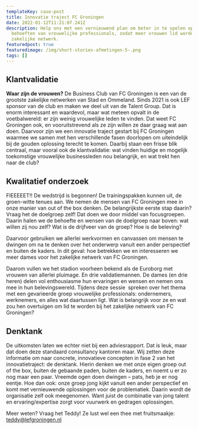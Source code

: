 ```yaml
---
templateKey: case-post
title: Innovatie traject FC Groningen
date: 2022-01-12T11:21:07.241Z
description: Help ons met een vernieuwend plan om beter in te spelen op de
  behoeften van vrouwelijke professionals, zodat meer vrouwen lid worden van ons
  zakelijke netwerk.
featuredpost: true
featuredimage: /img/short-stories-afmetingen-5-.png
tags: []
---
```

## Klantvalidatie

**Waar zijn de vrouwen?** De Business Club van FC Groningen is een van de grootste zakelijke netwerken van Stad en Ommeland. Sinds 2021 is ook LEF sponsor van de club en maken we deel uit van de Talent Group. Dat is enorm interessant en waardevol, maar wat meteen opvalt in de voetbalwereld: er zijn weinig vrouwelijke leden te vinden. Dat weet FC Groningen ook, en vooruitstrevend als ze zijn willen ze daar graag wat aan doen. Daarvoor zijn we een innovatie traject gestart bij FC Groningen waarmee we samen met hen verschillende fasen doorlopen om uiteindelijk bij de gouden oplossing terecht te komen. Daarbij staan een frisse blik centraal, maar vooral ook de klantvalidatie: wat vinden huidige en mogelijk toekomstige vrouwelijke businessleden nou belangrijk, en wat trekt hen naar de club?  

## Kwalitatief onderzoek

FIEEEEET!! De wedstrijd is begonnen! De trainingspakken kunnen uit, de groen-witte tenues aan. We nemen de mensen van FC Groningen mee in onze manier van out of the box denken. De belangrijkste eerste stap daarin? Vraag het de doelgroep zelf! Dat doen we door middel van focusgroepen. Daarin halen we de behoefte en wensen van de doelgroep naar boven: wat willen zij nou zelf? Wat is de drijfveer van de groep? Hoe is de beleving? 

Daarvoor gebruiken we allerlei werkvormen en canvassen om mensen te dwingen om na te denken over het onderwerp vanuit een ander perspectief en buiten de kaders. In dit geval: hoe betrekken we en interesseren we meer dames voor het zakelijke netwerk van FC Groningen. 

Daarom vullen we het stadion voorheen bekend als de Euroborg met vrouwen van allerlei pluimage. En drie validatiemannen. De dames (en drie heren) delen vol enthousiasme hun ervaringen en wensen en nemen ons mee in hun belevingswereld. Tijdens deze sessie  spreken over het thema met een gevarieerde groep vrouwelijke professionals: ondernemers, werknemers, en alles wat daartussen ligt. Wat is belangrijk voor ze en wat zou hen overtuigen om lid te worden bij het zakelijke netwerk van FC Groningen? 

## Denktank

De uitkomsten laten we echter niet bij een adviesrapport. Dat is leuk, maar dat doen deze standaard consultancy kantoren maar. Wij zetten deze informatie om naar concrete, innovatieve concepten in fase 2 van het innovatietraject: de denktank. Hierin denken we met onze eigen groep out of the box, buiten de gebaande paden, buiten de kaders, en noemt u er zo nog maar een paar. Vreemde ogen doen dwingen – pats, heb je er nog eentje. Hoe dan ook: onze groep jong kijkt vanuit een ander perspectief en komt met vernieuwende oplossingen voor de problematiek. Daarin wordt de organisatie zelf ook meegenomen. Want juist de combinatie van jong talent en ervaring/expertise zorgt voor vuurwerk en gedragen oplossingen. 



Meer weten? Vraag het Teddy! Ze lust wel een thee met fruitsmaakje: teddy@lefgroningen.nl
